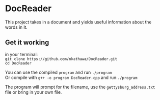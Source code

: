 # DocReader
This project takes in a document and yields useful information about the words in it.

## Get it working
in your terminal: \
`git clone https://github.com/nkathawa/DocReader.git` \
`cd DocReader`

You can use the compiled `program` and run `./program` \
Or compile with `g++ -o program DocReader.cpp` and run `./program`

The program will prompt for the filename, use the `gettysburg_address.txt` file or bring in your own file.
